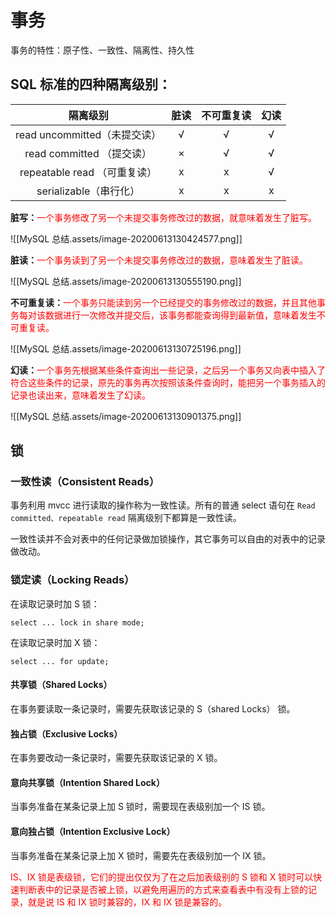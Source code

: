 # 事务
事务的特性：原子性、一致性、隔离性、持久性

## SQL 标准的四种隔离级别：

|           隔离级别           | 脏读 | 不可重复读 | 幻读 |
| :--------------------------: | :--: | :--------: | :--: |
| read uncommitted（未提交读） |  √   |     √      |  √   |
|  read committed （提交读）   |  ×   |     √      |  √   |
| repeatable read （可重复读） |  x   |     x      |  √   |
|    serializable（串行化）    |  x   |     x      |  x   |


**脏写：**<font color="red">一个事务修改了另一个未提交事务修改过的数据，就意味着发生了脏写。</font>

![[MySQL 总结.assets/image-20200613130424577.png]]

**脏读：**<font color="red">一个事务读到了另一个未提交事务修改过的数据，意味着发生了脏读。</font>

![[MySQL 总结.assets/image-20200613130555190.png]]

**不可重复读：**<font color="red">一个事务只能读到另一个已经提交的事务修改过的数据，并且其他事务每对该数据进行一次修改并提交后，该事务都能查询得到最新值，意味着发生不可重复读。</font>

![[MySQL 总结.assets/image-20200613130725196.png]]

**幻读：**<font color="red">一个事务先根据某些条件查询出一些记录，之后另一个事务又向表中插入了符合这些条件的记录，原先的事务再次按照该条件查询时，能把另一个事务插入的记录也读出来，意味着发生了幻读。</font>

![[MySQL 总结.assets/image-20200613130901375.png]]

## 锁

### 一致性读（Consistent Reads）

事务利用 mvcc 进行读取的操作称为一致性读。所有的普通 select 语句在 `Read committed、repeatable read` 隔离级别下都算是一致性读。

一致性读并不会对表中的任何记录做加锁操作，其它事务可以自由的对表中的记录做改动。

### 锁定读（Locking Reads）

在读取记录时加 S 锁：

```
select ... lock in share mode;
```

在读取记录时加 X 锁：

```
select ... for update;
```

#### 共享锁（Shared Locks）

在事务要读取一条记录时，需要先获取该记录的 S（shared Locks） 锁。

#### 独占锁（Exclusive Locks）

在事务要改动一条记录时，需要先获取该记录的 X 锁。

#### 意向共享锁（Intention Shared Lock）

当事务准备在某条记录上加 S 锁时，需要现在表级别加一个 IS 锁。

#### 意向独占锁（Intention Exclusive Lock）

当事务准备在某条记录上加 X 锁时，需要先在表级别加一个 IX 锁。

<font color="red">IS、IX 锁是表级锁，它们的提出仅仅为了在之后加表级别的 S 锁和 X 锁时可以快速判断表中的记录是否被上锁，以避免用遍历的方式来查看表中有没有上锁的记录，就是说 IS 和 IX 锁时兼容的，IX 和 IX 锁是兼容的。</font>



